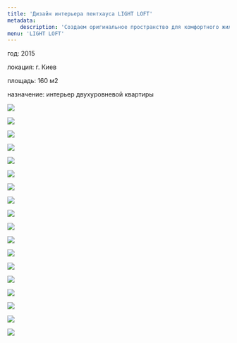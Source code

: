 ```yaml
---
title: 'Дизайн интерьера пентхауса LIGHT LOFT'
metadata:
    description: 'Создаем оригинальное пространство для комфортного жилья. Индивидуальный подход к каждому клиенту.'
menu: 'LIGHT LOFT'
---
```


<div class="project-description">
<p>год: 2015</p>
<p>локация: г. Киев</p>
<p>площадь: 160 м2</p>
<p>назначение: интерьер двухуровневой квартиры</p>
</div>

<div class="clearfix"></div>
<div id="project-images" class="owl-carousel owl-theme" markdown="1">

![](Light_loft_3.jpg)
    
![](Light_loft_5.jpg)
    
![](Light_loft_6.jpg)
    
![](Light_loft_7.jpg)
    
![](Light_loft_8.jpg)
    
![](Light_loft_9.jpg)
    
![](Light_loft_10.jpg)
    
![](Light_loft_11.jpg)
    
![](Light_loft_13.jpg)
    
![](Light_loft_14.jpg)
    
![](Light_loft_15.jpg)
    
![](Light_loft_16.jpg)
    
![](Light_loft_Gostinaya%20SA_View02.jpg)
    
![](Light_loft_Gostinaya%20SA_View03.jpg)
    
![](Light_loft_Gostinaya%20SA_View04.jpg)
    
![](Light_loft_Gostinaya%20SA_View05.jpg)
    
![](Light_loft_Gostinaya%20SA_View06.jpg)
    
![](Light_loft_Gostinaya%20SA_View07.jpg)
    
</div>